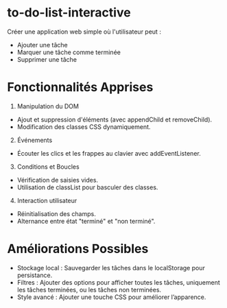 # to-do-list-interactive
Créer une application web simple où l'utilisateur peut :
* Ajouter une tâche
* Marquer une tâche comme terminée
* Supprimer une tâche

# Fonctionnalités Apprises
1) Manipulation du DOM
* Ajout et suppression d'éléments (avec appendChild et removeChild).
* Modification des classes CSS dynamiquement.

2) Événements
* Écouter les clics et les frappes au clavier avec addEventListener.

3) Conditions et Boucles
* Vérification de saisies vides.
* Utilisation de classList pour basculer des classes.

4) Interaction utilisateur
* Réinitialisation des champs.
* Alternance entre état "terminé" et "non terminé".

# Améliorations Possibles
* Stockage local : Sauvegarder les tâches dans le localStorage pour persistance.
* Filtres : Ajouter des options pour afficher toutes les tâches, uniquement les tâches terminées, ou les tâches non terminées.
* Style avancé : Ajouter une touche CSS pour améliorer l’apparence.
